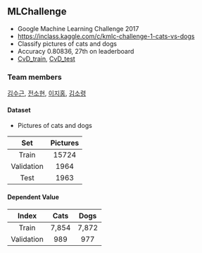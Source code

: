 ## MLChallenge
- Google Machine Learning Challenge 2017
- https://inclass.kaggle.com/c/kmlc-challenge-1-cats-vs-dogs
- Classify pictures of cats and dogs
- Accuracy 0.80836, 27th on leaderboard
- [CvD_train](http://nbviewer.jupyter.org/github/JihongL/MLChallenge/blob/master/CvD_train.ipynb), [CvD_test](https://github.com/JihongL/MLChallenge/blob/master/CvD_test.ipynb)

### Team members
[김수근](https://github.com/sogoodkim), [전소현](https://github.com/SohyunJeon), [이지홍](https://github.com/JihongL), [김소령](https://github.com/code-sonya) 

#### Dataset
- Pictures of cats and dogs

|Set|Pictures|
|:---:|:---:|
|Train|15724|
|Validation|1964|
|Test|1963|

#### Dependent Value
|Index|Cats|Dogs|
|:---:|:---:|:---:|
|Train|7,854|7,872|
|Validation|989|977|

#### 
